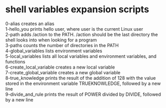 # shell variables expansion scripts
0-alias creates an alias<br>
1-hello_you prints hello user, where user is the current Linux user<br>
2-path adds /action to the PATH. /action should be the last directory the shell looks into when looking for a program<br>
3-paths counts the number of directories in the PATH<br>
4-global_variables lists environment variables<br>
5-local_variables lists all local variables and environment variables, and functions<br>
6-create_local_variable creates a new local variable<br> 
7-create_global_variable creates a new global variable<br>
8-true_knowledge prints the result of the addition of 128 with the value stored in the environment variable TRUEKNOWLEDGE, followed by a new line<br>
9-divide_and_rule prints the result of POWER divided by DIVIDE, followed by a new line<br>


